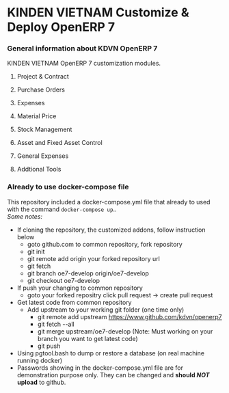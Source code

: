 KINDEN VIETNAM Customize & Deploy OpenERP 7
===========================================

### General information about KDVN OpenERP 7

KINDEN VIETNAM OpenERP 7 customization modules.

1. Project & Contract

2. Purchase Orders

3. Expenses

4. Material Price

5. Stock Management

6. Asset and Fixed Asset Control

7. General Expenses

8. Addtional Tools

### Already to use docker-compose file

This repository included a docker-compose.yml file that already to used with the command `docker-compose up`..  
*Some notes:*

* If cloning the repository, the customized addons, follow instruction below
    * goto github.com to common repository, fork repository
    * git init
    * git remote add origin your forked repository url
    * git fetch
    * git branch oe7-develop origin/oe7-develop
    * git checkout oe7-develop
* If push your changing to common repository
    * goto your forked repositry click pull request -> create pull request
* Get latest code from common repository
    * Add upstream to your working git folder (one time only)
        * git remote add upstream https://www.github.com/kdvn/openerp7
        * git fetch --all
        * git merge upstream/oe7-develop (Note: Must working on your branch you want to get latest code)
        * git push
* Using pgtool.bash to dump or restore a database (on real machine running docker)
* Passwords showing in the docker-compose.yml file are for demonstration purpose only. They can be changed and **should _NOT_ upload** to github.